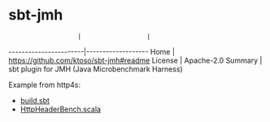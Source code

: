 
# sbt-jmh

                       |                  |
-----------------------|-------------------
Home                   | https://github.com/ktoso/sbt-jmh#readme
License                | Apache-2.0
Summary                | sbt plugin for JMH (Java Microbenchmark Harness)

Example from http4s:
 * [build.sbt](https://github.com/http4s/http4s/blob/master/build.sbt#L242)
 * [HttpHeaderBench.scala](https://github.com/http4s/http4s/blob/master/bench/src/main/scala/org/http4s/bench/HttpHeadersBench.scala)
